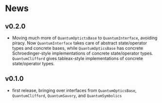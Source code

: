 # News

## v0.2.0

- Moving much more of `QuantumOptictsBase` to `QuantumInterface`, avoiding piracy. Now `QuantumInterface` takes care of abstract state/operator types and concrete bases, while `QuantumOpticsBase` has concrete Schroedinger-style implementations of concrete state/operator types. `QuantumClifford` gives tableax-style implementations of concrete state/operator types.

## v0.1.0

- first release, bringing over interfaces from `QuantumOpticsBase`, `QuantumClifford`, `QuantumSavory`, and `QuantumSymbolics`

